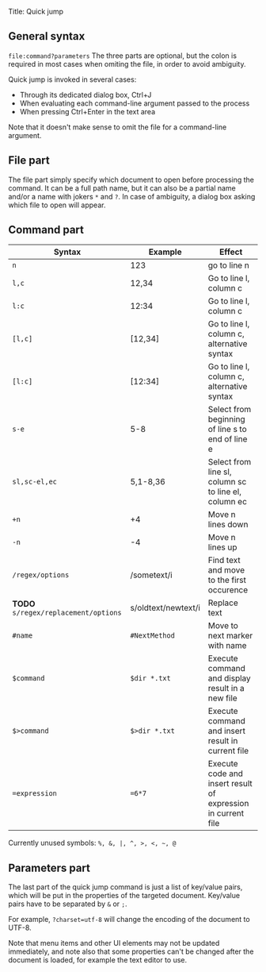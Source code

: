 Title: Quick jump

## General syntax
`file:command?parameters`
The three parts are optional, but the colon is required in most cases when omiting the file, in order to avoid ambiguity.

Quick jump is invoked in several cases:

- Through its dedicated dialog box, Ctrl+J
- When evaluating each command-line argument passed to the process
- When pressing Ctrl+Enter in the text area

Note that it doesn't make sense to omit the file for a command-line argument.

## File part

The file part simply specify which document to open before processing the command.
It can be a full path name, but it can also be a partial name and/or a name with jokers `*` and `?`.
In case of ambiguity, a dialog box asking which file to open will appear.

## Command part


Syntax | Example | Effect
-----|-----|-----
`n` | 123 | go to line n
`l,c` | 12,34 | Go to line l, column c
`l:c` | 12:34 | Go to line l, column c
`[l,c]` | [12,34] | Go to line l, column c, alternative syntax
`[l:c]` | [12:34] | Go to line l, column c, alternative syntax
`s-e`| 5-8 | Select from beginning of line s to end of line e
`sl,sc-el,ec` | 5,1-8,36 | Select from line sl, column sc to line el, column ec
`+n` | +4 | Move n lines down
`-n` | -4 | Move n lines up
`/regex/options` | /sometext/i | Find text and move to the first occurence
**TODO** `s/regex/replacement/options` | s/oldtext/newtext/i | Replace text
`#name` | `#NextMethod` | Move to next marker with name
`$command` | `$dir *.txt` | Execute command and display result in a new file
`$>command` | `$>dir *.txt` | Execute command and insert result in current file
`=expression` | `=6*7` | Execute code and insert result of expression in current file

Currently unused symbols: `%, &, |, ^, >, <, ~, @`

## Parameters part

The last part of the quick jump command is just a list of key/value pairs, which will be put in the properties of the targeted document.
Key/value pairs have to be separated by `&` or `;`.

For example, `?charset=utf-8` will change the encoding of the document to UTF-8.

Note that menu items and other UI elements may not be updated immediately, and note also that some properties can't be changed after the document is loaded, for example the text editor to use.
